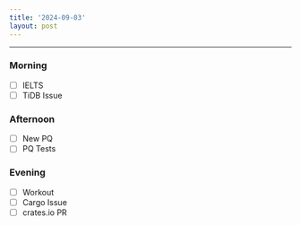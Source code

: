 ```yaml
---
title: '2024-09-03'
layout: post
---
```


---

### Morning

- [ ] IELTS
- [ ] TiDB Issue

### Afternoon

- [ ] New PQ
- [ ] PQ Tests

### Evening

- [ ] Workout
- [ ] Cargo Issue
- [ ] crates.io PR
